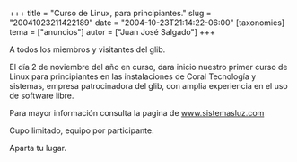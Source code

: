 +++
title = "Curso de Linux, para principiantes."
slug = "20041023211422189"
date = "2004-10-23T21:14:22-06:00"
[taxonomies]
tema = ["anuncios"]
autor = ["Juan José Salgado"]
+++

A todos los miembros y visitantes del glib.

El día 2 de noviembre del año en curso, dara inicio nuestro primer curso
de Linux para principiantes en las instalaciones de Coral Tecnología y
sistemas, empresa patrocinadora del glib, con amplia experiencia en el
uso de software libre.

Para mayor información consulta la pagina de www.sistemasluz.com

Cupo limitado, equipo por participante.

Aparta tu lugar.
